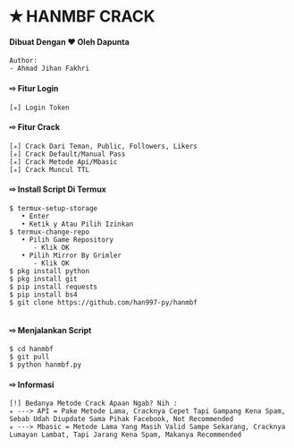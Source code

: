 # ✭ HANMBF CRACK
#### Dibuat Dengan ❤️ Oleh Dapunta
```
Author:
- Ahmad Jihan Fakhri 
```
#### ⇨  Fitur Login
```
[✯] Login Token  
```
#### ⇨  Fitur Crack
```
[✯] Crack Dari Teman, Public, Followers, Likers    
[✯] Crack Default/Manual Pass  
[✯] Crack Metode Api/Mbasic
[✯] Crack Muncul TTL 
```
#### ⇨  Install Script Di Termux
```
$ termux-setup-storage  
   • Enter  
   • Ketik y Atau Pilih Izinkan  
$ termux-change-repo
   • Pilih Game Repository
      - Klik OK
   • Pilih Mirror By Grimler
      - Klik OK
$ pkg install python
$ pkg install git
$ pip install requests
$ pip install bs4
$ git clone https://github.com/han997-py/hanmbf
 
```
#### ⇨  Menjalankan Script
```
$ cd hanmbf
$ git pull
$ python hanmbf.py
```
#### ⇨  Informasi
```
[!] Bedanya Metode Crack Apaan Ngab? Nih :
✯ ---> API = Pake Metode Lama, Cracknya Cepet Tapi Gampang Kena Spam, Sebab Udah Diupdate Sama Pihak Facebook, Not Recommended
✯ ---> Mbasic = Metode Lama Yang Masih Valid Sampe Sekarang, Cracknya Lumayan Lambat, Tapi Jarang Kena Spam, Makanya Recommended
```
